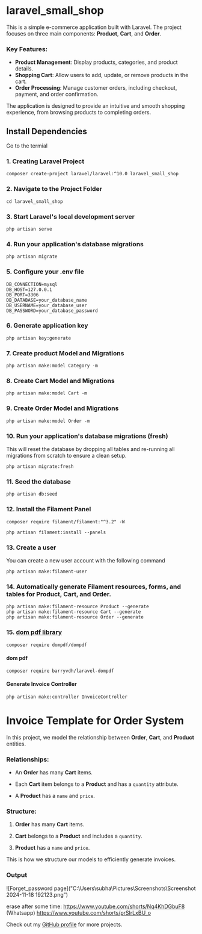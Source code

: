 # laravel_small_shop

This is a simple e-commerce application built with Laravel. The project focuses on three main components: **Product**, **Cart**, and **Order**.

### Key Features:
- **Product Management**: Display products, categories, and product details.
- **Shopping Cart**: Allow users to add, update, or remove products in the cart.
- **Order Processing**: Manage customer orders, including checkout, payment, and order confirmation.

The application is designed to provide an intuitive and smooth shopping experience, from browsing products to completing orders.

## Install Dependencies

Go to the termial

### 1. Creating Laravel Project
```
composer create-project laravel/laravel:^10.0 laravel_small_shop
```

### 2. Navigate to the Project Folder
```
cd laravel_small_shop
```

### 3. Start Laravel's local development server
```
php artisan serve
```

### 4. Run your application's database migrations
```
php artisan migrate
```

### 5. Configure your .env file
```
DB_CONNECTION=mysql
DB_HOST=127.0.0.1
DB_PORT=3306
DB_DATABASE=your_database_name
DB_USERNAME=your_database_user
DB_PASSWORD=your_database_password
```

### 6. Generate application key
```
php artisan key:generate
```

###  7. Create product Model and Migrations
```
php artisan make:model Category -m
```

### 8. Create Cart Model and Migrations
```
php artisan make:model Cart -m
```

### 9. Create Order Model and Migrations
```
php artisan make:model Order -m
```
### 10. Run your application's database migrations (fresh)
This will reset the database by dropping all tables and re-running all migrations from scratch to ensure a clean setup.
```
php artisan migrate:fresh
```

### 11. Seed the database
```
php artisan db:seed
```

### 12. Install the Filament Panel
```
composer require filament/filament:"^3.2" -W
```
```
php artisan filament:install --panels
```

### 13. Create a user
You can create a new user account with the following command
```
php artisan make:filament-user
```

### 14. Automatically generate Filament resources, forms, and tables for Product, Cart, and Order.
```
php artisan make:filament-resource Product --generate
php artisan make:filament-resource Cart --generate
php artisan make:filament-resource Order --generate
```
### 15. [dom pdf library](https://github.com/dompdf/dompdf) 
```
composer require dompdf/dompdf
```

#### dom pdf
```
composer require barryvdh/laravel-dompdf
```

#### Generate Invoice Controller
```
php artisan make:controller InvoiceController
```


# Invoice Template for Order System

In this project, we model the relationship between **Order**, **Cart**, and **Product** entities.

### Relationships:
- An **Order** has many **Cart** items.

- Each **Cart** item belongs to a **Product** and has a `quantity` attribute.

- A **Product** has a `name` and `price`.

### Structure:
1. **Order** has many **Cart** items.

2. **Cart** belongs to a **Product** and includes a `quantity`.

3. **Product** has a `name` and `price`.

This is how we structure our models to efficiently generate invoices.

### Output

![Forget_password page]("C:\Users\subha\Pictures\Screenshots\Screenshot 2024-11-18 192123.png")



erase after some time:  https://www.youtube.com/shorts/Nq4KhDGbuF8   (Whatsapp)
                        https://www.youtube.com/shorts/prSlrLxBU_o

Check out my [GitHub profile](https://github.com/username) for more projects.
